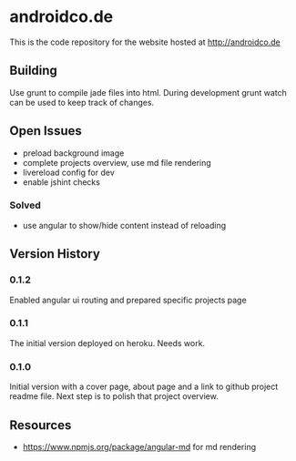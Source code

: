 # androidco.de

This is the code repository for the website hosted at http://androidco.de

## Building

Use grunt to compile jade files into html. During development grunt watch can be used to keep track of changes.

## Open Issues

* preload background image
* complete projects overview, use md file rendering
* livereload config for dev
* enable jshint checks

### Solved

* use angular to show/hide content instead of reloading

## Version History

### 0.1.2

Enabled angular ui routing and prepared specific projects page

### 0.1.1

The initial version deployed on heroku. Needs work. 

### 0.1.0

Initial version with a cover page, about page and a link to github project readme file. Next step is to polish that project overview.

## Resources

* https://www.npmjs.org/package/angular-md for md rendering

